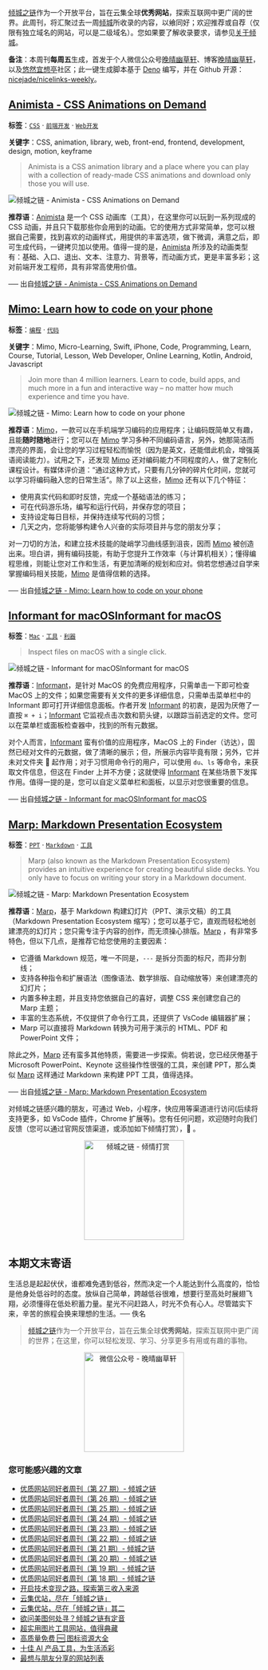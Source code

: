 [倾城之链](https://nicelinks.site/?utm_source=weekly)作为一个开放平台，旨在云集全球**优秀网站**，探索互联网中更广阔的世界。此周刊，将汇聚过去一周[倾城](https://nicelinks.site/?utm_source=weekly)所收录的内容，以飨同好；欢迎推荐或自荐（仅限有独立域名的网站，可以是二级域名）。您如果要了解收录要求，请参见[关于倾城](https://nicelinks.site/about?utm_source=weekly)。

**备注**：本周刊**每周五**生成，首发于个人微信公众号[晚晴幽草轩](https://mp.weixin.qq.com/mp/appmsgalbum?__biz=MzI5MDIwMzM2Mg==&action=getalbum&album_id=1530765143352082433&scene=173&from_msgid=2650641087&from_itemidx=1&count=3#wechat_redirect)、博客[晚晴幽草轩](https://www.jeffjade.com)，以及[悠然宜想亭](https://forum.lovejade.cn/)社区；此一键生成脚本基于 [Deno](https://nicelinks.site/post/602d30aad099ff5688618591) 编写，并在 Github 开源：[nicejade/nicelinks-weekly](https://github.com/nicejade/nicelinks-weekly)。

## [Animista - CSS Animations on Demand](https://nicelinks.site/post/6127953eb05045064259069a)

**标签**：[`CSS`](https://nicelinks.site/tags/CSS) · [`前端开发`](https://nicelinks.site/tags/前端开发) · [`Web开发`](https://nicelinks.site/tags/Web开发)

**关键字**：CSS, animation, library, web, front-end, frontend, development, design, motion, keyframe

> Animista is a CSS animation library and a place where you can play with a collection of ready-made CSS animations and download only those you will use.

![倾城之链 - Animista - CSS Animations on Demand](https://nicelinks.oss-cn-shenzhen.aliyuncs.com/animista.net.png?x-oss-process=style/png2jpg)

**推荐语**：[Animista](https://nicelinks.site/redirect?url=https://animista.net/) 是一个 CSS 动画库（工具），在这里你可以玩到一系列现成的 CSS 动画，并且只下载那些你会用到的动画。它的使用方式非常简单，您可以根据自己需要，找到喜欢的动画样式，用提供的丰富选项，做下微调，满意之后，即可生成代码，一键拷贝加以使用。值得一提的是，[Animista](https://nicelinks.site/redirect?url=https://animista.net/) 所涉及的动画类型有：基础、入口、退出、文本、注意力、背景等，而动画方式，更是丰富多彩；这对前端开发工程师，具有非常高使用价值。

── 出自[倾城之链 - Animista - CSS Animations on Demand](https://nicelinks.site/post/6127953eb05045064259069a)

## [Mimo: Learn how to code on your phone](https://nicelinks.site/post/61278b42b050450642590698)

**标签**：[`编程`](https://nicelinks.site/tags/编程) · [`代码`](https://nicelinks.site/tags/代码)

**关键字**：Mimo, Micro-Learning, Swift, iPhone, Code, Programming, Learn, Course, Tutorial, Lesson, Web Developer, Online Learning, Kotlin, Android, Javascript

> Join more than 4 million learners. Learn to code, build apps, and much more in a fun and interactive way – no matter how much experience and time you have.

![倾城之链 - Mimo: Learn how to code on your phone](https://nicelinks.oss-cn-shenzhen.aliyuncs.com/getmimo.com.png?x-oss-process=style/png2jpg)

**推荐语**：[Mimo](https://nicelinks.site/redirect?url=https://getmimo.com/)，一款可以在手机端学习编码的应用程序；让编码既简单又有趣，且能**随时随地**进行；您可以在 [Mimo](https://nicelinks.site/redirect?url=https://getmimo.com/) 学习多种不同编码语言，另外，她那简洁而漂亮的界面，会让您的学习过程轻松而愉悦（因为是英文，还能借此机会，增强英语阅读能力）。试用之下，还发现 [Mimo](https://nicelinks.site/redirect?url=https://getmimo.com/) 还对编码能力不同程度的人，做了定制化课程设计。有媒体评价道：“通过这种方式，只要有几分钟的碎片化时间，您就可以学习将编码融入您的日常生活“。除了以上这些，[Mimo](https://nicelinks.site/redirect?url=https://getmimo.com/) 还有以下几个特征：

- 使用真实代码和即时反馈，完成一个基础语法的练习；
- 可在代码游乐场，编写和运行代码，并保存您的项目；
- 支持设定每日目标，并保持连续写代码的习惯；
- 几天之内，您将能够构建令人兴奋的实际项目并与您的朋友分享；

对一刀切的方法，和建立技术技能的陡峭学习曲线感到沮丧，因而 [Mimo](https://nicelinks.site/redirect?url=https://getmimo.com/) 被创造出来。坦白讲，拥有编码技能，有助于您提升工作效率（与计算机相关）；懂得编程思维，则能让您对工作和生活，有更加清晰的规划和应对。倘若您想通过自学来掌握编码相关技能，[Mimo](https://nicelinks.site/redirect?url=https://getmimo.com/) 是值得信赖的选择。

── 出自[倾城之链 - Mimo: Learn how to code on your phone](https://nicelinks.site/post/61278b42b050450642590698)

## [Informant for macOSInformant for macOS](https://nicelinks.site/post/61263d91b050450642590696)

**标签**：[`Mac`](https://nicelinks.site/tags/Mac) · [`工具`](https://nicelinks.site/tags/工具) · [`利器`](https://nicelinks.site/tags/利器)

> Inspect files on macOS with a single click.

![倾城之链 - Informant for macOSInformant for macOS](https://nicelinks.oss-cn-shenzhen.aliyuncs.com/informant-app.com.png?x-oss-process=style/png2jpg)

**推荐语**：[Informant](https://nicelinks.site/redirect?url=https://informant-app.com/)，是针对 MacOS 的免费应用程序，只需单击一下即可检查 MacOS 上的文件；如果您需要有关文件的更多详细信息，只需单击菜单栏中的 Informant 即可打开详细信息面板。作者开发 [Informant](https://nicelinks.site/redirect?url=https://informant-app.com/) 的初衷，是因为厌倦了一直按 `⌘ + i`；[Informant](https://nicelinks.site/redirect?url=https://informant-app.com/) 它监视点击次数和箭头键，以跟踪当前选定的文件。您可以在菜单栏或面板检查器中，找到的所有元数据。

对个人而言，[Informant](https://nicelinks.site/redirect?url=https://informant-app.com/) 蛮有价值的应用程序，MacOS 上的 Finder（访达），固然已经对文件的元数据，做了清晰的展示；但，所展示内容毕竟有限；另外，它并未对文件夹 📁 起作用；对于习惯用命令行的用户，可以使用 `du`、`ls` 等命令，来获取文件信息，但这在 Finder 上并不方便；这就使得 [Informant](https://nicelinks.site/redirect?url=https://informant-app.com/) 在某些场景下发挥作用。值得一提的是，您可以自定义菜单栏和面板，以显示对您很重要的信息。

── 出自[倾城之链 - Informant for macOSInformant for macOS](https://nicelinks.site/post/61263d91b050450642590696)

## [Marp: Markdown Presentation Ecosystem](https://nicelinks.site/post/61262d33b050450642590694)

**标签**：[`PPT`](https://nicelinks.site/tags/PPT) · [`Markdown`](https://nicelinks.site/tags/Markdown) · [`工具`](https://nicelinks.site/tags/工具)

> Marp (also known as the Markdown Presentation Ecosystem) provides an intuitive experience for creating beautiful slide decks. You only have to focus on writing your story in a Markdown document.

![倾城之链 - Marp: Markdown Presentation Ecosystem](https://nicelinks.oss-cn-shenzhen.aliyuncs.com/marp.app.png?x-oss-process=style/png2jpg)

**推荐语**：[Marp](https://nicelinks.site/redirect?url=https://marp.app/)，基于 Markdown 构建幻灯片（PPT、演示文稿）的工具（Markdown Presentation Ecosystem 缩写）；您可以基于它，直观而轻松地创建漂亮的幻灯片；您只需专注于内容的创作，而无须操心排版。[Marp](https://nicelinks.site/redirect?url=https://marp.app/) ，有非常多特色，但以下几点，是推荐它给您使用的主要因素：

- 它遵循 Markdown 规范，唯一不同是，`---` 是拆分页面的标尺，而非分割线；
- 支持各种指令和扩展语法（图像语法、数学排版、自动缩放等）来创建漂亮的幻灯片；
- 内置多种主题，并且支持您依据自己的喜好，调整 CSS 来创建您自己的 Marp 主题；
- 丰富的生态系统，不仅提供了命令行工具，还提供了 VsCode 编辑器扩展；
- Marp 可以直接将 Markdown 转换为可用于演示的 HTML、PDF 和 PowerPoint 文件；

除此之外，[Marp](https://nicelinks.site/redirect?url=https://marp.app/) 还有蛮多其他特质，需要进一步探索。倘若说，您已经厌倦基于 Microsoft PowerPoint、Keynote 这些操作性很强的工具，来创建 PPT，那么类似 [Marp](https://nicelinks.site/redirect?url=https://marp.app/) 这样通过 Markdown 来构建 PPT 工具，值得选择。

── 出自[倾城之链 - Marp: Markdown Presentation Ecosystem](https://nicelinks.site/post/61262d33b050450642590694)

对倾城之链感兴趣的朋友，可通过 Web，小程序，快应用等渠道进行访问(后续将支持更多，如 VsCode 插件，Chrome 扩展等)。您有任何问题，欢迎随时向我们反馈（您可以通过官网反馈渠道，或添加如下倾情打赏），🤲 。

<div align="center"><img src="https://lovejade.oss-cn-shenzhen.aliyuncs.com/reward-code.jpeg" style="width: 200px;min-width: 200px;" alt="倾城之链 - 倾情打赏"></div>

## 本期文末寄语

生活总是起起伏伏，谁都难免遇到低谷，然而决定一个人能达到什么高度的，恰恰是他身处低谷时的态度。放纵自己简单，跨越低谷很难，想要行至高处时展翅飞翔，必须懂得在低处积蓄力量。星光不问赶路人，时光不负有心人。尽管踏实下来，辛苦的旅程会换来理想的生活。── 佚名

> [倾城之链](https://nicelinks.site/?utm_source=weekly)作为一个开放平台，旨在云集全球**优秀网站**，探索互联网中更广阔的世界；在这里，你可以轻松发现、学习、分享更多有用或有趣的事物。

<div align="center">
  <img src="https://lovejade.oss-cn-shenzhen.aliyuncs.com/wechat-article-qrcode.jpg" style="width: 200px;min-width: 200px;" alt="微信公众号 - 晚晴幽草轩"/>
</div>

### 您可能感兴趣的文章

- [优质网站同好者周刊（第 27 期）- 倾城之链](https://www.jeffjade.com/2021/08/19/213-nicelinks-weekly-027/)
- [优质网站同好者周刊（第 26 期）- 倾城之链](https://forum.lovejade.cn/d/82-26)
- [优质网站同好者周刊（第 25 期）- 倾城之链](https://www.jeffjade.com/2021/08/05/211-nicelinks-weekly-025/)
- [优质网站同好者周刊（第 24 期）- 倾城之链](https://www.jeffjade.com/2021/07/29/210-nicelinks-weekly-024/)
- [优质网站同好者周刊（第 23 期）- 倾城之链](https://www.jeffjade.com/2021/07/23/209-nicelinks-weekly-023/)
- [优质网站同好者周刊（第 22 期）- 倾城之链](https://www.jeffjade.com/2021/07/08/207-nicelinks-weekly-021/)
- [优质网站同好者周刊（第 21 期）- 倾城之链](https://www.jeffjade.com/2021/07/08/207-nicelinks-weekly-021/)
- [优质网站同好者周刊（第 20 期）- 倾城之链](https://www.jeffjade.com/2021/07/01/206-nicelinks-weekly-020/)
- [优质网站同好者周刊（第 19 期）- 倾城之链](https://www.jeffjade.com/2021/06/24/205-nicelinks-weekly-019/)
- [优质网站同好者周刊（第 18 期）- 倾城之链](https://www.jeffjade.com/2021/06/17/204-nicelinks-weekly-018/)
- [开启技术变现之路，探索第三收入来源](https://www.jeffjade.com/2020/11/17/173-talk-about-nice-links/)
- [云集优站，尽在「倾城之链」](https://www.jeffjade.com/2017/12/31/136-talk-about-nicelinks-site/)
- [云集优站，尽在「倾城之链」其二](https://www.jeffjade.com/2018/12/23/146-talk-about-nice-links/)
- [欲问美图何处寻？倾城之链有定音](https://www.jeffjade.com/2019/02/17/151-aweome-beautiful-picture-website-list/ "欲问美图何处寻？倾城之链有定音")
- [超实用图片工具网站，值得典藏](https://www.jeffjade.com/2020/07/27/165-aweome-picture-tool-website-list/)
- [高质量免费 🆓 图标资源大全](https://www.jeffjade.com/2020/09/11/169-high-quality-free-icon-resource-collection/)
- [十佳 AI 产品工具，为生活添彩](https://www.jeffjade.com/2020/09/23/170-list-of-top-20-ai-product-tools/)
- [最想与朋友分享的网站列表](https://www.jeffjade.com/2020/09/01/168-list-of-websites-i-most-want-to-share-with-my-friends/)
